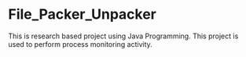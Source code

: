 # File_Packer_Unpacker
This is research based project using Java Programming.
This project is used to perform process monitoring activity.
